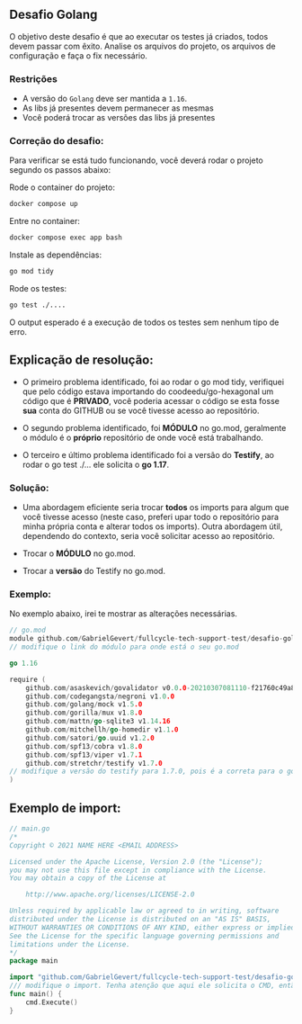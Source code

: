 
## Desafio Golang

O objetivo deste desafio é que ao executar os testes já criados, todos devem passar com êxito. Analise os arquivos do projeto, os arquivos de configuração e faça o fix necessário.

### Restrições
- A versão do `Golang` deve ser mantida a `1.16`.
- As libs já presentes devem permanecer as mesmas
- Você poderá trocar as versões das libs já presentes

### Correção do desafio:
Para verificar se está tudo funcionando, você deverá rodar o projeto segundo os passos abaixo:

Rode o container do projeto:

```bash
docker compose up
```

Entre no container:

```bash
docker compose exec app bash
```

Instale as dependências:

```bash
go mod tidy
```

Rode os testes:

```bash
go test ./....
```

O output esperado é a execução de todos os testes sem nenhum tipo de erro.

## Explicação de resolução:

- O primeiro problema identificado, foi ao rodar o go mod tidy, verifiquei que pelo código estava importando do coodeedu/go-hexagonal um código que é **PRIVADO**, você poderia acessar o código se esta fosse **sua** conta do GITHUB ou se você tivesse acesso ao repositório.

- O segundo problema identificado, foi **MÓDULO** no go.mod, geralmente o módulo é o **próprio** repositório de onde você está trabalhando.

- O terceiro e último problema identificado foi a versão do **Testify**, ao rodar o go test ./... ele solicita o **go 1.17**.

### Solução:
- Uma abordagem eficiente seria trocar **todos** os imports para algum que você tivesse acesso (neste caso, preferi upar todo o repositório para minha própria conta e alterar todos os imports). Outra abordagem útil, dependendo do contexto, seria você solicitar acesso ao repositório.

- Trocar o **MÓDULO** no go.mod.

- Trocar a **versão** do Testify no go.mod.

### Exemplo:
No exemplo abaixo, irei te mostrar as alterações necessárias.

```go
// go.mod
module github.com/GabrielGevert/fullcycle-tech-support-test/desafio-golang
// modifique o link do módulo para onde está o seu go.mod

go 1.16

require (
	github.com/asaskevich/govalidator v0.0.0-20210307081110-f21760c49a8d
	github.com/codegangsta/negroni v1.0.0
	github.com/golang/mock v1.5.0
	github.com/gorilla/mux v1.8.0
	github.com/mattn/go-sqlite3 v1.14.16
	github.com/mitchellh/go-homedir v1.1.0
	github.com/satori/go.uuid v1.2.0
	github.com/spf13/cobra v1.8.0
	github.com/spf13/viper v1.7.1
	github.com/stretchr/testify v1.7.0
// modifique a versão do testify para 1.7.0, pois é a correta para o go 1.16.
)
```

## Exemplo de import:

```go
// main.go
/*
Copyright © 2021 NAME HERE <EMAIL ADDRESS>

Licensed under the Apache License, Version 2.0 (the "License");
you may not use this file except in compliance with the License.
You may obtain a copy of the License at

    http://www.apache.org/licenses/LICENSE-2.0

Unless required by applicable law or agreed to in writing, software
distributed under the License is distributed on an "AS IS" BASIS,
WITHOUT WARRANTIES OR CONDITIONS OF ANY KIND, either express or implied.
See the License for the specific language governing permissions and
limitations under the License.
*/
package main

import "github.com/GabrielGevert/fullcycle-tech-support-test/desafio-golang/cmd"
/// modifique o import. Tenha atenção que aqui ele solicita o CMD, então toque para onde está a sua pasta CMD. Outros imports pedem outras pastas.
func main() {
	cmd.Execute()
}
```
